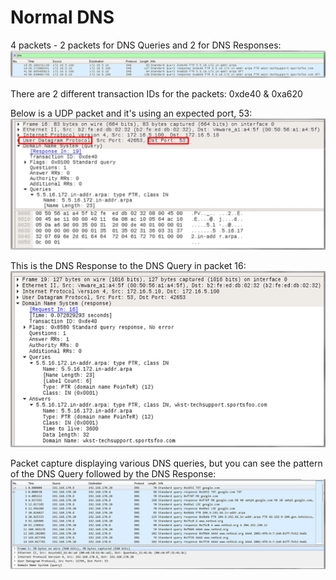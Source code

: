 # Normal DNS

4 packets - 2 packets for DNS Queries and 2 for DNS Responses:
![Alt text](image-2.png)

There are 2 different transaction IDs for the packets: 0xde40 & 0xa620

Below is a UDP packet and it's using an expected port, 53:
![Alt text](image-3.png)

This is the DNS Response to the DNS Query in packet 16:
![Alt text](image-4.png)

Packet capture displaying various DNS queries, but you can see the pattern of the DNS Query followed by the DNS Response:
![Alt text](image-5.png)

